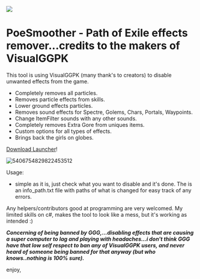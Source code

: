 <a href="https://upload.wikimedia.org/wikipedia/en/0/08/Path_of_Exile_Logo.png"><img src="https://upload.wikimedia.org/wikipedia/en/0/08/Path_of_Exile_Logo.png" /></a>


# PoeSmoother - Path of Exile effects remover...credits to the makers of VisualGGPK

This tool is using VisualGGPK (many thank's to creators) to disable unwanted effects from the game.


- Completely removes all particles.
- Removes particle effects from skills.
- Lower ground effects particles.
- Removes sound effects for Spectre, Golems, Chars, Portals, Waypoints.
- Change ItemFilter sounds with any other sounds.
- Completely removes Extra Gore from uniques items.
- Custom options for all types of effects.
- Brings back the girls on globes.

[Download Launcher](/Launcher.zip)! 

 ![5406754829822453512](https://github.com/user-attachments/assets/9c33670a-e44e-46df-8044-fefca3c3d4d5)

Usage:

- simple as it is, just check what you want to disable and it's done.
The is an info_path.txt file with paths of what is changed for easy track of any errors.

Any helpers/contributors good at programming are very welcomed. 
My limited skills on c#, makes the tool to look like a mess, but it's working as intended :)


***Concerning of being banned by GGG,...disabling effects that are causing a super computer to lag and playing with headaches...i don't think GGG have that low self respect to ban any of VisualGGPK users, and never heard of someone being banned for that anyway (but who knows..nothing is 100% sure).***


enjoy,
